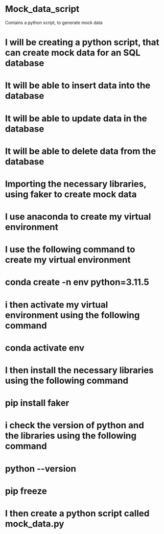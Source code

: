 # Mock_data_script
Contains a python script, to generate mock data

# I will be creating a python script, that can create mock data for an SQL database
# It will be able to insert data into the database
# It will be able to update data in the database
# It will be able to delete data from the database

# Importing the necessary libraries, using faker to create mock data

# I use anaconda to create my virtual environment
# I use the following command to create my virtual environment
# conda create -n env python=3.11.5

# i then activate my virtual environment using the following command
# conda activate env

# I then install the necessary libraries using the following command
# pip install faker

# i check the version of python and the libraries using the following command
# python --version
# pip freeze

# I then create a python script called mock_data.py